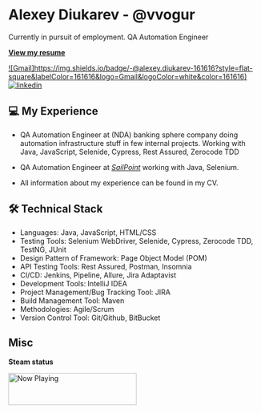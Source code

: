 # Alexey Diukarev - @vvogur

Currently in pursuit of employment. QA Automation Engineer

[**View my resume**](https://vvogur.github.io/CV/Oleksii_Diukarev_CV.pdf)

[![Gmail]https://img.shields.io/badge/-@alexey.diukarev-161616?style=flat-square&labelColor=161616&logo=Gmail&logoColor=white&color=161616)](mailto:alexey.diukarev@gmail.com)
[![linkedin](https://img.shields.io/badge/-@alexey.diukarev-161616?style=flat-square&labelColor=161616&logo=LinkedIn&logoColor=white&color=161616)](https://linkedin.com/in/alexey-diukarev)  

## 💻 My Experience

*  QA Automation Engineer at (NDA) banking sphere company doing automation infrastructure stuff in few internal projects. Working with Java, JavaScript, Selenide, Cypress, Rest Assured, Zerocode TDD

*  QA Automation Engineer at [_SailPoint_](https://www.sailpoint.com/) working with Java, Selenium.

*  All information about my experience can be found in my CV.

## 🛠 Technical Stack
*  Languages: Java, JavaScript, HTML/CSS
*  Testing Tools: Selenium WebDriver, Selenide, Cypress, Zerocode TDD, TestNG, JUnit
*  Design Pattern of Framework: Page Object Model (POM)
*  API Testing Tools: Rest Assured, Postman, Insomnia
*  CI/CD: Jenkins, Pipeline, Allure, Jira Adaptavist
*  Development Tools: IntelliJ IDEA
*  Project Management/Bug Tracking Tool: JIRA
*  Build Management Tool: Maven
*  Methodologies: Agile/Scrum
*  Version Control Tool: Git/Github, BitBucket

## Misc

**Steam status**

<img src="https://steam-status-img.vercel.app/currently-playing?username=vvogur" width="256" height="64"  alt="Now Playing">
